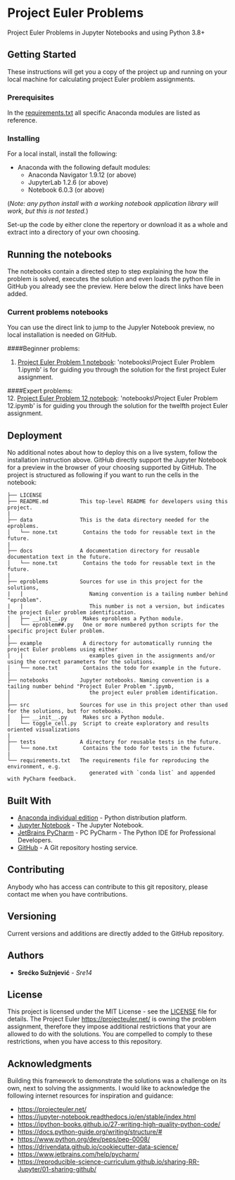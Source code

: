 # Project Euler Problems

Project Euler Problems in Jupyter Notebooks and using Python 3.8+

## Getting Started

These instructions will get you a copy of the project up and running on your local machine for calculating project
 Euler problem assignments. 

### Prerequisites

In the [requirements.txt](requirements.txt) all specific Anaconda modules are listed as reference.

### Installing

For a local install, install the following:
 * Anaconda with the following default modules:
   * Anaconda Navigator 1.9.12 (or above)
   * JupyterLab 1.2.6 (or above)
   * Notebook 6.0.3 (or above)

(*Note: any python install with a working notebook application library will work, but this is not tested.*)

Set-up the code by either clone the repertory or download it as a whole and extract into a directory of your own choosing.

## Running the notebooks

The notebooks contain a directed step to step explaining the how the problem is solved, executes the solution and even
 loads the python file in GitHub you already see the preview. Here below the direct links have been added.

### Current problems notebooks

You can use the direct link to jump to the Jupyler Notebook preview, no local installation is needed on GitHub.

####Beginner problems:  
1. [Project Euler Problem 1 notebook](https://github.com/Sre14/sre14-ep/blob/master/notebooks/Project%20Euler%20Problem%201.ipynb): 'notebooks\Project Euler Problem 1.ipymb'
    is for guiding you through the solution for the first project Euler assignment. 

####Expert problems:  
12. [Project Euler Problem 12 notebook](https://github.com/Sre14/sre14-ep/blob/master/notebooks/Project%20Euler%20Problem%2012.ipynb): 'notebooks\Project Euler Problem 12.ipymb'
    is for guiding you through the solution for the twelfth project Euler assignment.

## Deployment

No additional notes about how to deploy this on a live system, follow the installation instruction above.
GitHub directly support the Jupyter Notebook for a preview in the browser of your choosing supported by GitHub.
The project is structured as following if you want to run the cells in the notebook:

```
├── LICENSE
├── README.md          This top-level README for developers using this project.
|
├── data               This is the data directory needed for the eproblems.
│   └── none.txt        Contains the todo for reusable text in the future.
|
├── docs               A documentation directory for reusable documentation text in the future.
│   └── none.txt        Contains the todo for reusable text in the future.
|
├── eproblems          Sources for use in this project for the solutions, 
|   |                     Naming convention is a tailing number behind "eproblem".
|   |                     This number is not a version, but indicates the project Euler problem identification.
│   ├── __init__.py     Makes eproblems a Python module.
│   └── eproblem##.py   One or more numbered python scripts for the specific project Euler problem.
|
├── example             A directory for automatically running the project Euler problems using either
|   |                     examples given in the assignments and/or using the correct parameters for the solutions.
│   └── none.txt        Contains the todo for example in the future.
|
├── notebooks          Jupyter notebooks. Naming convention is a tailing number behind "Project Euler Problem ".ipymb,
│                         the project euler problem identification.
│
├── src                Sources for use in this project other than used for the solutions, but for notebooks.
│   ├── __init__.py     Makes src a Python module.
│   └── toggle_cell.py  Script to create exploratory and results oriented visualizations
|
├── tests              A directory for reusable tests in the future.
│   └── none.txt        Contains the todo for tests in the future.
|
└── requirements.txt   The requirements file for reproducing the environment, e.g.
                          generated with `conda list` and appended with PyCharm feedback.
```

## Built With

* [Anaconda individual edition](https://www.anaconda.com/products/individual) - Python distribution platform.
* [Jupyter Notebook](https://jupyter.org/) - The Jupyter Notebook.
* [JetBrains PyCharm](https://www.jetbrains.com/pycharm/) - PC PyCharm - The Python IDE for Professional Developers.
* [GitHub](https://github.com/) - A Git repository hosting service.

## Contributing

Anybody who has access can contribute to this git repository, please contact me when you have contributions.

## Versioning

Current versions and additions are directly added to the GitHub repository.

## Authors

* **Srećko Sužnjević** - *Sre14* 

## License

This project is licensed under the MIT License - see the [LICENSE](LICENSE) file for details.
The Project Euler https://projecteuler.net/ is owning the problem assignment,
 therefore they impose additional restrictions that your are allowed to do with the solutions. 
You are compelled to comply to these restrictions, when you have access to this repository.

## Acknowledgments

Building this framework to demonstrate the solutions was a challenge on its own, next to solving the assignments. I would like to acknowledge the following internet resources for inspiration and guidance:
* https://projecteuler.net/
* https://jupyter-notebook.readthedocs.io/en/stable/index.html
* https://ipython-books.github.io/27-writing-high-quality-python-code/
* https://docs.python-guide.org/writing/structure/#
* https://www.python.org/dev/peps/pep-0008/
* https://drivendata.github.io/cookiecutter-data-science/
* https://www.jetbrains.com/help/pycharm/
* https://reproducible-science-curriculum.github.io/sharing-RR-Jupyter/01-sharing-github/
